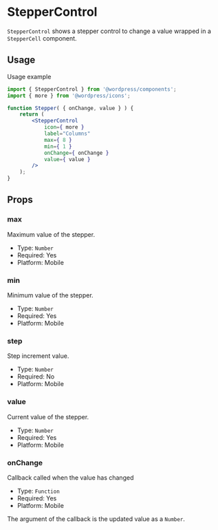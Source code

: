 # StepperControl

`StepperControl` shows a stepper control to change a value wrapped in a `StepperCell` component.

## Usage

Usage example

```jsx
import { StepperControl } from '@wordpress/components';
import { more } from '@wordpress/icons';

function Stepper( { onChange, value } ) {
	return (
		<StepperControl
			icon={ more }
			label="Columns"
			max={ 8 }
			min={ 1 }
			onChange={ onChange }
			value={ value }
		/>
	);
}
```

## Props

### max 

Maximum value of the stepper.

-   Type: `Number`
-   Required: Yes
-   Platform: Mobile

### min 

Minimum value of the stepper.

-   Type: `Number`
-   Required: Yes
-   Platform: Mobile

### step

Step increment value.

-   Type: `Number`
-   Required: No
-   Platform: Mobile

### value

Current value of the stepper.

-   Type: `Number`
-   Required: Yes
-   Platform: Mobile

### onChange

Callback called when the value has changed

-   Type: `Function`
-   Required: Yes
-   Platform: Mobile

The argument of the callback is the updated value as a `Number`.
